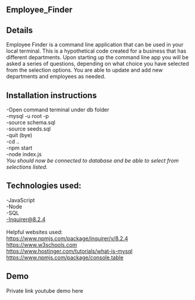 ## Employee_Finder

## Details

Employee Finder is a command line application that can be used in your local terminal. This is a hypothetical code created for a business that has different departments. Upon starting up the command line app you will be asked a series of questions, depending on what choice you have selected from the selection options. You are able to update and add new departments and employees as needed.

## Installation instructions<br>
-Open command terminal under db folder<br>
-mysql -u root -p<br>
-source schema.sql<br>
-source seeds.sql<br>
-quit (bye)<br>
-cd ..<br>
-npm start<br>
-node index.js<br>
*You should now be connected to database and be able to select from selections listed.*


## Technologies used: <br>
-JavaScript<br>
-Node<br>
-SQL<br>
-Inquirer@8.2.4<br>
<br>
Helpful websites used:
<br>https://www.npmjs.com/package/inquirer/v/8.2.4
<br>https://www.w3schools.com
<br>https://www.hostinger.com/tutorials/what-is-mysql
<br>https://www.npmjs.com/package/console.table

## Demo<br>
Private link youtube demo here
